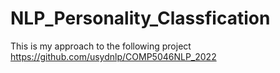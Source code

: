 # NLP_Personality_Classfication
This is my approach to the following project https://github.com/usydnlp/COMP5046NLP_2022
